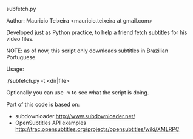 subfetch.py

Author: Mauricio Teixeira <mauricio.teixeira at gmail.com>

Developed just as Python practice, to help a friend fetch subtitles for his
video files.

NOTE: as of now, this script only downloads subtitles in Brazilian Portuguese.

Usage:

./subfetch.py -t <dir|file>

Optionally you can use -v to see what the script is doing.

Part of this code is based on:
- subdownloader
  http://www.subdownloader.net/
- OpenSubtitles API examples 
  http://trac.opensubtitles.org/projects/opensubtitles/wiki/XMLRPC
